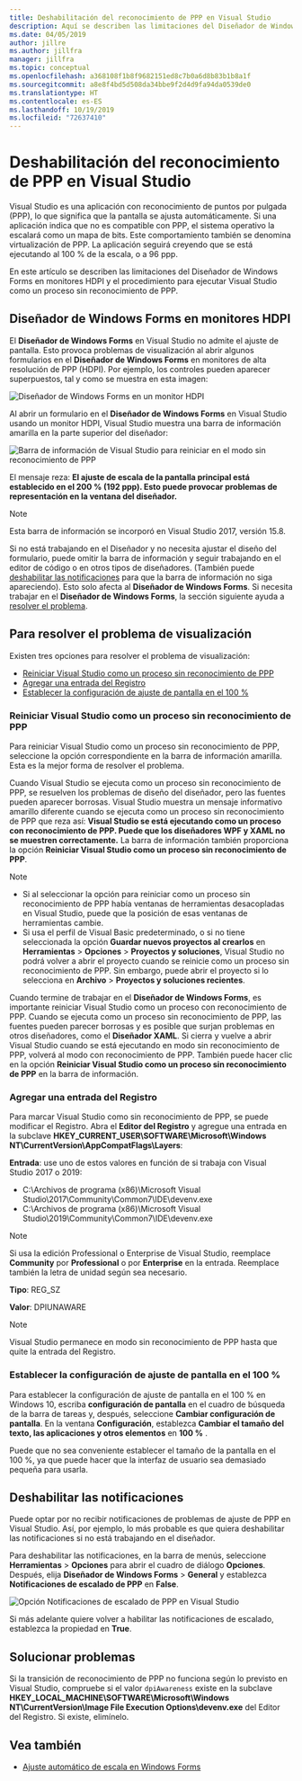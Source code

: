 ```yaml
---
title: Deshabilitación del reconocimiento de PPP en Visual Studio
description: Aquí se describen las limitaciones del Diseñador de Windows Forms en monitores HDPI y el procedimiento para ejecutar Visual Studio como un proceso sin reconocimiento de PPP.
ms.date: 04/05/2019
author: jillre
ms.author: jillfra
manager: jillfra
ms.topic: conceptual
ms.openlocfilehash: a368108f1b8f9682151ed8c7b0a6d8b83b1b8a1f
ms.sourcegitcommit: a8e8f4bd5d508da34bbe9f2d4d9fa94da0539de0
ms.translationtype: HT
ms.contentlocale: es-ES
ms.lasthandoff: 10/19/2019
ms.locfileid: "72637410"
---
```

# <a name="disable-dpi-awareness-in-visual-studio"></a>Deshabilitación del reconocimiento de PPP en Visual Studio

Visual Studio es una aplicación con reconocimiento de puntos por pulgada (PPP), lo que significa que la pantalla se ajusta automáticamente. Si una aplicación indica que no es compatible con PPP, el sistema operativo la escalará como un mapa de bits. Este comportamiento también se denomina virtualización de PPP. La aplicación seguirá creyendo que se está ejecutando al 100 % de la escala, o a 96 ppp.

En este artículo se describen las limitaciones del Diseñador de Windows Forms en monitores HDPI y el procedimiento para ejecutar Visual Studio como un proceso sin reconocimiento de PPP.

## <a name="windows-forms-designer-on-hdpi-monitors"></a>Diseñador de Windows Forms en monitores HDPI

El **Diseñador de Windows Forms** en Visual Studio no admite el ajuste de pantalla. Esto provoca problemas de visualización al abrir algunos formularios en el **Diseñador de Windows Forms** en monitores de alta resolución de PPP (HDPI). Por ejemplo, los controles pueden aparecer superpuestos, tal y como se muestra en esta imagen:

![Diseñador de Windows Forms en un monitor HDPI](./media/win-forms-designer-hdpi.png)

Al abrir un formulario en el **Diseñador de Windows Forms** en Visual Studio usando un monitor HDPI, Visual Studio muestra una barra de información amarilla en la parte superior del diseñador:

![Barra de información de Visual Studio para reiniciar en el modo sin reconocimiento de PPP](./media/scaling-gold-bar.png)

El mensaje reza: **El ajuste de escala de la pantalla principal está establecido en el 200 % (192 ppp). Esto puede provocar problemas de representación en la ventana del diseñador.**

> [!NOTE]
> Esta barra de información se incorporó en Visual Studio 2017, versión 15.8.

Si no está trabajando en el Diseñador y no necesita ajustar el diseño del formulario, puede omitir la barra de información y seguir trabajando en el editor de código o en otros tipos de diseñadores. (También puede [deshabilitar las notificaciones](#disable-notifications) para que la barra de información no siga apareciendo). Esto solo afecta al **Diseñador de Windows Forms**. Si necesita trabajar en el **Diseñador de Windows Forms**, la sección siguiente ayuda a [resolver el problema](#to-resolve-the-display-problem).

## <a name="to-resolve-the-display-problem"></a>Para resolver el problema de visualización

Existen tres opciones para resolver el problema de visualización:

- [Reiniciar Visual Studio como un proceso sin reconocimiento de PPP](#restart-visual-studio-as-a-dpi-unaware-process)
- [Agregar una entrada del Registro](#add-a-registry-entry)
- [Establecer la configuración de ajuste de pantalla en el 100 %](#set-your-display-scaling-setting-to-100)

### <a name="restart-visual-studio-as-a-dpi-unaware-process"></a>Reiniciar Visual Studio como un proceso sin reconocimiento de PPP

Para reiniciar Visual Studio como un proceso sin reconocimiento de PPP, seleccione la opción correspondiente en la barra de información amarilla. Esta es la mejor forma de resolver el problema.

Cuando Visual Studio se ejecuta como un proceso sin reconocimiento de PPP, se resuelven los problemas de diseño del diseñador, pero las fuentes pueden aparecer borrosas. Visual Studio muestra un mensaje informativo amarillo diferente cuando se ejecuta como un proceso sin reconocimiento de PPP que reza así: **Visual Studio se está ejecutando como un proceso con reconocimiento de PPP. Puede que los diseñadores WPF y XAML no se muestren correctamente.** La barra de información también proporciona la opción **Reiniciar Visual Studio como un proceso sin reconocimiento de PPP**.

> [!NOTE]
> - Si al seleccionar la opción para reiniciar como un proceso sin reconocimiento de PPP había ventanas de herramientas desacopladas en Visual Studio, puede que la posición de esas ventanas de herramientas cambie.
> - Si usa el perfil de Visual Basic predeterminado, o si no tiene seleccionada la opción **Guardar nuevos proyectos al crearlos** en **Herramientas** > **Opciones** > **Proyectos y soluciones**, Visual Studio no podrá volver a abrir el proyecto cuando se reinicie como un proceso sin reconocimiento de PPP. Sin embargo, puede abrir el proyecto si lo selecciona en **Archivo** > **Proyectos y soluciones recientes**.

Cuando termine de trabajar en el **Diseñador de Windows Forms**, es importante reiniciar Visual Studio como un proceso con reconocimiento de PPP. Cuando se ejecuta como un proceso sin reconocimiento de PPP, las fuentes pueden parecer borrosas y es posible que surjan problemas en otros diseñadores, como el **Diseñador XAML**. Si cierra y vuelve a abrir Visual Studio cuando se está ejecutando en modo sin reconocimiento de PPP, volverá al modo con reconocimiento de PPP. También puede hacer clic en la opción **Reiniciar Visual Studio como un proceso sin reconocimiento de PPP** en la barra de información.

### <a name="add-a-registry-entry"></a>Agregar una entrada del Registro

Para marcar Visual Studio como sin reconocimiento de PPP, se puede modificar el Registro. Abra el **Editor del Registro** y agregue una entrada en la subclave **HKEY_CURRENT_USER\SOFTWARE\Microsoft\Windows NT\CurrentVersion\AppCompatFlags\Layers**:

**Entrada**: use uno de estos valores en función de si trabaja con Visual Studio 2017 o 2019:

- C:\Archivos de programa (x86)\Microsoft Visual Studio\2017\Community\Common7\IDE\devenv.exe
- C:\Archivos de programa (x86)\Microsoft Visual Studio\2019\Community\Common7\IDE\devenv.exe

> [!NOTE]
> Si usa la edición Professional o Enterprise de Visual Studio, reemplace **Community** por **Professional** o por **Enterprise** en la entrada. Reemplace también la letra de unidad según sea necesario.

**Tipo**: REG_SZ

**Valor**: DPIUNAWARE

> [!NOTE]
> Visual Studio permanece en modo sin reconocimiento de PPP hasta que quite la entrada del Registro.

### <a name="set-your-display-scaling-setting-to-100"></a>Establecer la configuración de ajuste de pantalla en el 100 %

Para establecer la configuración de ajuste de pantalla en el 100 % en Windows 10, escriba **configuración de pantalla** en el cuadro de búsqueda de la barra de tareas y, después, seleccione **Cambiar configuración de pantalla**. En la ventana **Configuración**, establezca **Cambiar el tamaño del texto, las aplicaciones y otros elementos** en **100 %** .

Puede que no sea conveniente establecer el tamaño de la pantalla en el 100 %, ya que puede hacer que la interfaz de usuario sea demasiado pequeña para usarla.

## <a name="disable-notifications"></a>Deshabilitar las notificaciones

Puede optar por no recibir notificaciones de problemas de ajuste de PPP en Visual Studio. Así, por ejemplo, lo más probable es que quiera deshabilitar las notificaciones si no está trabajando en el diseñador.

Para deshabilitar las notificaciones, en la barra de menús, seleccione **Herramientas** > **Opciones** para abrir el cuadro de diálogo **Opciones**. Después, elija **Diseñador de Windows Forms** > **General** y establezca **Notificaciones de escalado de PPP** en **False**.

![Opción Notificaciones de escalado de PPP en Visual Studio](./media/notifications-option.png)

Si más adelante quiere volver a habilitar las notificaciones de escalado, establezca la propiedad en **True**.

## <a name="troubleshoot"></a>Solucionar problemas

Si la transición de reconocimiento de PPP no funciona según lo previsto en Visual Studio, compruebe si el valor `dpiAwareness` existe en la subclave **HKEY_LOCAL_MACHINE\SOFTWARE\Microsoft\Windows NT\CurrentVersion\Image File Execution Options\devenv.exe** del Editor del Registro. Si existe, elimínelo.

## <a name="see-also"></a>Vea también

- [Ajuste automático de escala en Windows Forms](/dotnet/framework/winforms/automatic-scaling-in-windows-forms)
